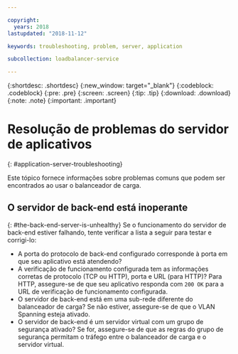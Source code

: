 ```yaml
---

copyright:
  years: 2018
lastupdated: "2018-11-12"

keywords: troubleshooting, problem, server, application

subcollection: loadbalancer-service

---
```


{:shortdesc: .shortdesc}
{:new_window: target="_blank"}
{:codeblock: .codeblock}
{:pre: .pre}
{:screen: .screen}
{:tip: .tip}
{:download: .download}
{:note: .note}
{:important: .important}

# Resolução de problemas do servidor de aplicativos
{: #application-server-troubleshooting}

Este tópico fornece informações sobre problemas comuns que podem ser encontrados ao usar o balanceador de carga.

## O servidor de back-end está inoperante
{: #the-back-end-server-is-unhealthy}
Se o funcionamento do servidor de back-end estiver falhando, tente verificar a lista a seguir para testar e corrigi-lo:

* A porta do protocolo de back-end configurado corresponde à porta em que seu aplicativo está atendendo?
* A verificação de funcionamento configurada tem as informações corretas de protocolo (TCP ou HTTP), porta e URL (para HTTP)? Para HTTP, assegure-se de que seu aplicativo responda com `200 OK` para a URL de verificação de funcionamento configurada.
* O servidor de back-end está em uma sub-rede diferente do balanceador de carga? Se não estiver, assegure-se de que o VLAN Spanning esteja ativado.
* O servidor de back-end é um servidor virtual com um grupo de segurança ativado? Se for, assegure-se de que as regras do grupo de segurança permitam o tráfego entre o balanceador de carga e o servidor virtual.

